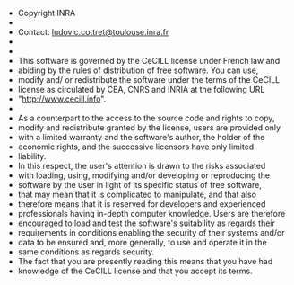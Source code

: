  * Copyright INRA
 * 
 *  Contact: ludovic.cottret@toulouse.inra.fr
 * 
 * 
 * This software is governed by the CeCILL license under French law and
 * abiding by the rules of distribution of free software.  You can  use,
 * modify and/ or redistribute the software under the terms of the CeCILL
 * license as circulated by CEA, CNRS and INRIA at the following URL
 * "http://www.cecill.info".
 * 
 * As a counterpart to the access to the source code and  rights to copy,
 * modify and redistribute granted by the license, users are provided only
 * with a limited warranty  and the software's author,  the holder of the
 * economic rights,  and the successive licensors  have only  limited
 * liability.
 *  In this respect, the user's attention is drawn to the risks associated
 * with loading,  using,  modifying and/or developing or reproducing the
 * software by the user in light of its specific status of free software,
 * that may mean  that it is complicated to manipulate,  and  that  also
 * therefore means  that it is reserved for developers  and  experienced
 * professionals having in-depth computer knowledge. Users are therefore
 * encouraged to load and test the software's suitability as regards their
 * requirements in conditions enabling the security of their systems and/or
 * data to be ensured and,  more generally, to use and operate it in the
 * same conditions as regards security.
 *  The fact that you are presently reading this means that you have had
 * knowledge of the CeCILL license and that you accept its terms.
